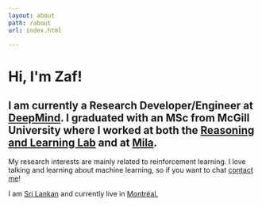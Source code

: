 ```yaml
---
layout: about
path: /about
url: index.html

---
```

# Hi, I'm Zaf!

## I am currently a Research Developer/Engineer at [DeepMind](http://www.deepmind.com). I graduated with an MSc from McGill University where I worked at both the [Reasoning and Learning Lab](http://rl.cs.mcgill.ca/) and at [Mila](https://mila.quebec/).

My research interests are mainly related to reinforcement learning. I love talking and learning about machine learning, so if you want to chat [contact me](http://www.twitter.com/zafarali)!

I am [Sri Lankan](https://www.google.ca/maps/place/Sri+Lanka) and currently live in [Montr&eacute;al.](https://www.google.ca/maps/place/Montreal,+QC/)
